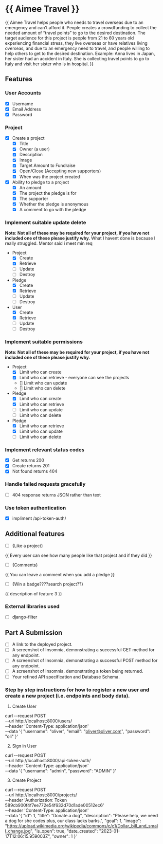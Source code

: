 # {{ Aimee Travel }}

{{ Aimee Travel helps people who needs to travel overseas due to an emergency and can’t afford it. 
People creates a crowdfunding to collect the needed amount of “travel points” to go to the desired destination.
The target audience for this project is people from 21 to 60 years old experiencing financial stress, they live overseas or have relatives living overseas, and due to an emergency need to travel, and people willing to help others to get to the desired destination.
Example:
Anna lives in Japan, her sister had an accident in Italy. 
She is collecting travel points to go to Italy and visit her sister who is in hospital.
}}

## Features

### User Accounts

- [X] Username
- [X] Email Address
- [X] Password

### Project

- [X] Create a project
  - [X] Title
  - [X] Owner (a user)
  - [X] Description
  - [X] Image
  - [X] Target Amount to Fundraise
  - [X] Open/Close (Accepting new supporters)
  - [X] When was the project created
- [X] Ability to pledge to a project
  - [X] An amount
  - [X] The project the pledge is for
  - [X] The supporter
  - [X] Whether the pledge is anonymous
  - [X] A comment to go with the pledge
  
### Implement suitable update delete

**Note: Not all of these may be required for your project, if you have not included one of these please justify why.** What I havent done is because I really struggled. Mentor said i meet min req

- Project
  - [X] Create
  - [X] Retrieve
  - [ ] Update
  - [ ] Destroy
- Pledge
  - [X] Create
  - [X] Retrieve
  - [ ] Update
  - [ ] Destroy
- User
  - [X] Create
  - [X] Retrieve
  - [ ] Update
  - [ ] Destroy

### Implement suitable permissions

**Note: Not all of these may be required for your project, if you have not included one of these please justify why.**

- Project
  - [X] Limit who can create 
  - [X] Limit who can retrieve - everyone can see the projects
  - [] Limit who can update
  - [] Limit who can delete
- Pledge
  - [X] Limit who can create
  - [X] Limit who can retrieve
  - [ ] Limit who can update
  - [ ] Limit who can delete
- Pledge
  - [X] Limit who can retrieve
  - [X] Limit who can update
  - [ ] Limit who can delete

### Implement relevant status codes

- [x] Get returns 200
- [x] Create returns 201
- [x] Not found returns 404

### Handle failed requests gracefully 

- [ ] 404 response returns JSON rather than text

### Use token authentication

- [X] impliment /api-token-auth/

## Additional features

- [ ] {Like a project}

{{ Every user can see how many people like that project and if they did }}

- [ ] {Comments}

{{ You can leave a comment when you add a pledge }}

- [ ] {Win a badge????search project??}

{{ description of feature 3 }}

### External libraries used

- [ ] django-filter


## Part A Submission

- [ ] A link to the deployed project.
- [ ] A screenshot of Insomnia, demonstrating a successful GET method for any endpoint.
- [ ] A screenshot of Insomnia, demonstrating a successful POST method for any endpoint.
- [ ] A screenshot of Insomnia, demonstrating a token being returned.
- [ ] Your refined API specification and Database Schema.

### Step by step instructions for how to register a new user and create a new project (i.e. endpoints and body data).

1. Create User

curl --request POST \
  --url http://localhost:8000/users/ \
  --header 'Content-Type: application/json' \
  --data '{
        "username": "oliver",
        "email": "oliver@oliver.com",
        "password": "oli"
}'


2. Sign in User

curl --request POST \
  --url http://localhost:8000/api-token-auth/ \
  --header 'Content-Type: application/json' \
  --data '{
  "username": "admin",
  "password": "ADMIN"
}'

3. Create Project

curl --request POST \
  --url http://localhost:8000/projects/ \
  --header 'Authorization: Token 589cb900f4f7ee772e54f632d70d1ade00512ec6' \
  --header 'Content-Type: application/json' \
  --data '{
        "id": 1,
        "title": "Donate a dog",
        "description": "Please help, we need a dog for she codes plus, our class lacks barks.",
        "goal": 1,
        "image": "https://upload.wikimedia.org/wikipedia/commons/c/c1/Dollar_bill_and_small_change.jpg",
        "is_open": true,
        "date_created": "2023-01-17T12:06:15.959003Z",
        "owner": 1
}'